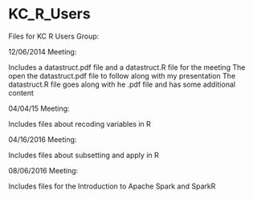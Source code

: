 KC_R_Users
==========

Files for KC R Users Group:

12/06/2014 Meeting:

Includes a datastruct.pdf file and a datastruct.R file for the meeting
The open the datastruct.pdf file to follow along with my presentation
The datastruct.R file goes along with he .pdf file and has some additional content


04/04/15 Meeting:

Includes files about recoding variables in R


04/16/2016 Meeting:

Includes files about subsetting and apply in R


08/06/2016 Meeting:

Includes files for the Introduction to Apache Spark and SparkR
